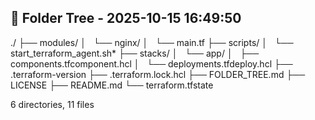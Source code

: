 

## 📁 Folder Tree - 2025-10-15 16:49:50 ##

./
├── modules/
│   └── nginx/
│     └── main.tf
├── scripts/
│   └── start_terraform_agent.sh*
├── stacks/
│   └── app/
│     ├── components.tfcomponent.hcl
│     └── deployments.tfdeploy.hcl
├── .terraform-version
├── .terraform.lock.hcl
├── FOLDER_TREE.md
├── LICENSE
├── README.md
└── terraform.tfstate

6 directories, 11 files
